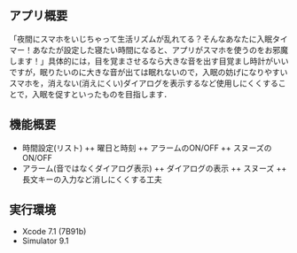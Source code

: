 ## アプリ概要

「夜間にスマホをいじちゃって生活リズムが乱れてる？そんなあなたに入眠タイマー！あなたが設定した寝たい時間になると、アプリがスマホを使うのをお邪魔します！」具体的には，目を覚まさせるなら大きな音を出す目覚まし時計がいいですが，眠りたいのに大きな音が出ては眠れないので，入眠の妨げになりやすいスマホを，消えない(消えにくい)ダイアログを表示するなど使用しにくくすることで，入眠を促すといったものを目指します．

## 機能概要

+ 時間設定(リスト)
++ 曜日と時刻
++ アラームのON/OFF
++ スヌーズのON/OFF
+ アラーム(音ではなくダイアログ表示)
++ ダイアログの表示
++ スヌーズ
++ 長文キーの入力など消しにくくする工夫

## 実行環境

- Xcode 7.1 (7B91b)
- Simulator 9.1

